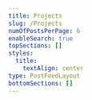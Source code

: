```yaml
---
title: Projects
slug: /Projects
numOfPostsPerPage: 6
enableSearch: true
topSections: []
styles:
  title:
    textAlign: center
type: PostFeedLayout
bottomSections: []
---
```

